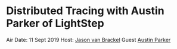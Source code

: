 # Distributed Tracing with Austin Parker of LightStep

<a href="https://www.youtube.com/embed/VsmUwLlfQo4"></a>

Air Date: 11 Sept 2019
Host: [Jason van Brackel](twitter.com/jasonvanbrackel)
Guest [Austin Parker](twitter.com/austinlparker)